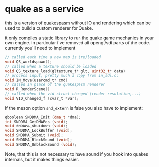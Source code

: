 # quake as a service

this is a version of [quakespasm](https://github.com/sezero/quakespasm.git) without IO and rendering which can be used to build a custom renderer for Quake.

it only compiles a static library to run the quake game mechanics in your own engine.
in particular i've removed all opengl/sdl parts of the code.
currently you'll need to implement

```c
// called each time a new map is (re)loaded
void QS_worldspawn();
// called when a texture should be loaded
void QS_texture_load(gltexture_t* glt, uint32_t* data)
// process input, pretty much a copy from in_sdl.c:
void IN_Move(usercmd_t* cmd)
// called in place of the quakespasm renderer
void R_RenderScene()
// called when the vid struct changed (render resolution,...)
void VID_Changed_f (cvar_t *var);
```

If the meson option `snd_extern` is false you also have to implement:
```c++
qboolean SNDDMA_Init (dma_t *dma);
int SNDDMA_GetDMAPos (void);
void SNDDMA_Shutdown (void);
void SNDDMA_LockBuffer (void);
void SNDDMA_Submit (void);
void SNDDMA_BlockSound (void);
void SNDDMA_UnblockSound (void);
```
Note, that this is not necessary to have sound if you hook into quakes internals, but it makes things easier.
